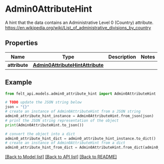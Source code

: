 # Admin0AttributeHint

A hint that the data contains an Administrative Level 0 (Country) attribute. https://en.wikipedia.org/wiki/List_of_administrative_divisions_by_country

## Properties

Name | Type | Description | Notes
------------ | ------------- | ------------- | -------------
**attribute** | [**Admin0AttributeHintAttribute**](Admin0AttributeHintAttribute.md) |  | 

## Example

```python
from felt_api.models.admin0_attribute_hint import Admin0AttributeHint

# TODO update the JSON string below
json = "{}"
# create an instance of Admin0AttributeHint from a JSON string
admin0_attribute_hint_instance = Admin0AttributeHint.from_json(json)
# print the JSON string representation of the object
print(Admin0AttributeHint.to_json())

# convert the object into a dict
admin0_attribute_hint_dict = admin0_attribute_hint_instance.to_dict()
# create an instance of Admin0AttributeHint from a dict
admin0_attribute_hint_from_dict = Admin0AttributeHint.from_dict(admin0_attribute_hint_dict)
```
[[Back to Model list]](../README.md#documentation-for-models) [[Back to API list]](../README.md#documentation-for-api-endpoints) [[Back to README]](../README.md)


